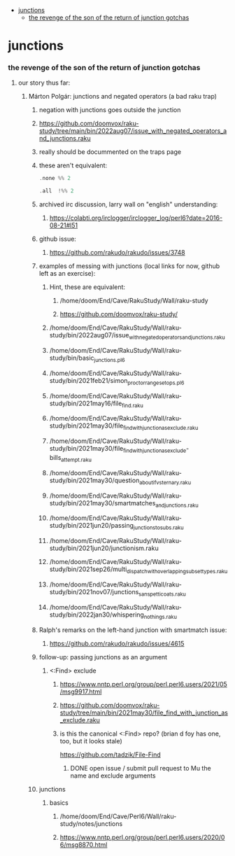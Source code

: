 - [junctions](#org4cf40b4)
    - [the revenge of the son of the return of junction gotchas](#org5aec57d)


<a id="org4cf40b4"></a>

# junctions


<a id="org5aec57d"></a>

### the revenge of the son of the return of junction gotchas

1.  our story thus far:

    1.  Márton Polgár: junctions and negated operators (a bad raku trap)
    
        1.  negation with junctions goes outside the junction
        
        2.  <https://github.com/doomvox/raku-study/tree/main/bin/2022aug07/issue_with_negated_operators_and_junctions.raku>
        
        3.  really should be docummented on the traps page
        
        4.  these aren't equivalent:
        
            ```raku
            .none %% 2 
            ```
            
            ```raku
            .all  !%% 2 
            ```
        
        5.  archived irc discussion, larry wall on "english" understanding:
        
            1.  <https://colabti.org/irclogger/irclogger_log/perl6?date=2016-08-21#l51>
        
        6.  github issue:
        
            1.  <https://github.com/rakudo/rakudo/issues/3748>
        
        7.  examples of messing with junctions (local links for now, github left as an exercise):
        
            1.  Hint, these are equivalent:
            
                1.  /home/doom/End/Cave/RakuStudy/Wall/raku-study
                
                2.  <https://github.com/doomvox/raku-study/>
            
            2.  /home/doom/End/Cave/RakuStudy/Wall/raku-study/bin/2022aug07/issue<sub>with</sub><sub>negated</sub><sub>operators</sub><sub>and</sub><sub>junctions.raku</sub>
            
            3.  /home/doom/End/Cave/RakuStudy/Wall/raku-study/bin/basic<sub>junctions.pl6</sub>
            
            4.  /home/doom/End/Cave/RakuStudy/Wall/raku-study/bin/2021feb21/simon<sub>proctor</sub><sub>range</sub><sub>setops.pl6</sub>
            
            5.  /home/doom/End/Cave/RakuStudy/Wall/raku-study/bin/2021may16/file<sub>find.raku</sub>
            
            6.  /home/doom/End/Cave/RakuStudy/Wall/raku-study/bin/2021may30/file<sub>find</sub><sub>with</sub><sub>junction</sub><sub>as</sub><sub>exclude.raku</sub>
            
            7.  /home/doom/End/Cave/RakuStudy/Wall/raku-study/bin/2021may30/file<sub>find</sub><sub>with</sub><sub>junction</sub><sub>as</sub><sub>exclude</sub>-bills<sub>attempt.raku</sub>
            
            8.  /home/doom/End/Cave/RakuStudy/Wall/raku-study/bin/2021may30/question<sub>about</sub><sub>if</sub><sub>vs</sub><sub>ternary.raku</sub>
            
            9.  /home/doom/End/Cave/RakuStudy/Wall/raku-study/bin/2021may30/smartmatches<sub>and</sub><sub>junctions.raku</sub>
            
            10. /home/doom/End/Cave/RakuStudy/Wall/raku-study/bin/2021jun20/passing<sub>junctions</sub><sub>to</sub><sub>subs.raku</sub>
            
            11. /home/doom/End/Cave/RakuStudy/Wall/raku-study/bin/2021jun20/junctionism.raku
            
            12. /home/doom/End/Cave/RakuStudy/Wall/raku-study/bin/2021sep26/multi<sub>dispatch</sub><sub>with</sub><sub>overlapping</sub><sub>subset</sub><sub>types.raku</sub>
            
            13. /home/doom/End/Cave/RakuStudy/Wall/raku-study/bin/2021nov07/junctions<sub>sans</sub><sub>petticoats.raku</sub>
            
            14. /home/doom/End/Cave/RakuStudy/Wall/raku-study/bin/2022jan30/whispering<sub>nothings.raku</sub>
        
        8.  Ralph's remarks on the left-hand junction with smartmatch issue:
        
            1.  <https://github.com/rakudo/rakudo/issues/4615>
        
        9.  follow-up: passing junctions as an argument
        
            1.  <:Find> exclude
            
                1.  <https://www.nntp.perl.org/group/perl.perl6.users/2021/05/msg9917.html>
                
                2.  <https://github.com/doomvox/raku-study/tree/main/bin/2021may30/file_find_with_junction_as_exclude.raku>
                
                3.  is this the canonical <:Find> repo?  (brian d foy has one, too, but it looks stale)
                
                    <https://github.com/tadzik/File-Find>
                    
                    1.  DONE open issue / submit pull request to Mu the name and exclude arguments
        
        10. junctions
        
            1.  basics
            
                1.  /home/doom/End/Cave/Perl6/Wall/raku-study/notes/junctions
                
                2.  <https://www.nntp.perl.org/group/perl.perl6.users/2020/06/msg8870.html>
